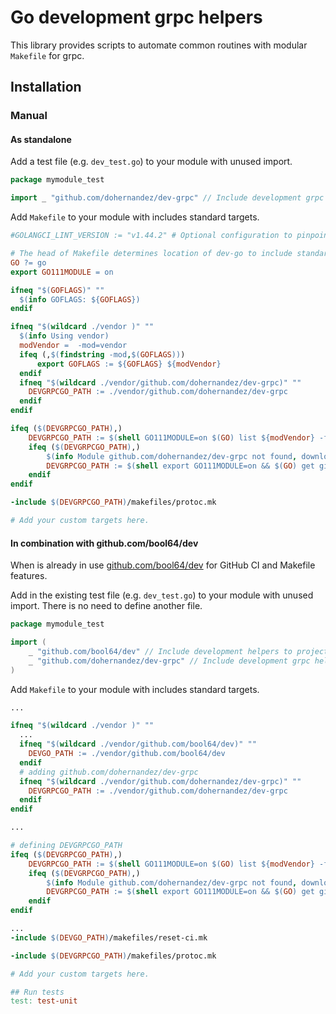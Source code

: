# Go development grpc helpers

This library provides scripts to automate common routines with modular `Makefile` for grpc.

## Installation

### Manual

#### As standalone

Add a test file (e.g. `dev_test.go`) to your module with unused import.

```go
package mymodule_test

import _ "github.com/dohernandez/dev-grpc" // Include development grpc helpers to project. 
```

Add `Makefile` to your module with includes standard targets.

```Makefile
#GOLANGCI_LINT_VERSION := "v1.44.2" # Optional configuration to pinpoint golangci-lint version.

# The head of Makefile determines location of dev-go to include standard targets.
GO ?= go
export GO111MODULE = on

ifneq "$(GOFLAGS)" ""
  $(info GOFLAGS: ${GOFLAGS})
endif

ifneq "$(wildcard ./vendor )" ""
  $(info Using vendor)
  modVendor =  -mod=vendor
  ifeq (,$(findstring -mod,$(GOFLAGS)))
      export GOFLAGS := ${GOFLAGS} ${modVendor}
  endif
  ifneq "$(wildcard ./vendor/github.com/dohernandez/dev-grpc)" ""
  	DEVGRPCGO_PATH := ./vendor/github.com/dohernandez/dev-grpc
  endif
endif

ifeq ($(DEVGRPCGO_PATH),)
	DEVGRPCGO_PATH := $(shell GO111MODULE=on $(GO) list ${modVendor} -f '{{.Dir}}' -m github.com/bool64/dev)
	ifeq ($(DEVGRPCGO_PATH),)
    	$(info Module github.com/dohernandez/dev-grpc not found, downloading.)
    	DEVGRPCGO_PATH := $(shell export GO111MODULE=on && $(GO) get github.com/dohernandez/dev-grpc && $(GO) list -f '{{.Dir}}' -m github.com/dohernandez/dev-grpc)
	endif
endif

-include $(DEVGRPCGO_PATH)/makefiles/protoc.mk

# Add your custom targets here.

```

#### In combination with github.com/bool64/dev

When is already in use  [github.com/bool64/dev](github.com/bool64/dev) for GitHub CI and Makefile features.

Add in the existing test file (e.g. `dev_test.go`) to your module with unused import. There is no need to define another file.

```go
package mymodule_test

import (
	_ "github.com/bool64/dev" // Include development helpers to project.
    _ "github.com/dohernandez/dev-grpc" // Include development grpc helpers to project. 
)
```

Add `Makefile` to your module with includes standard targets.

```Makefile
...

ifneq "$(wildcard ./vendor )" ""
  ...
  ifneq "$(wildcard ./vendor/github.com/bool64/dev)" ""
  	DEVGO_PATH := ./vendor/github.com/bool64/dev
  endif
  # adding github.com/dohernandez/dev-grpc
  ifneq "$(wildcard ./vendor/github.com/dohernandez/dev-grpc)" ""
  	DEVGRPCGO_PATH := ./vendor/github.com/dohernandez/dev-grpc
  endif
endif

...

# defining DEVGRPCGO_PATH
ifeq ($(DEVGRPCGO_PATH),)
	DEVGRPCGO_PATH := $(shell GO111MODULE=on $(GO) list ${modVendor} -f '{{.Dir}}' -m github.com/bool64/dev)
	ifeq ($(DEVGRPCGO_PATH),)
    	$(info Module github.com/dohernandez/dev-grpc not found, downloading.)
    	DEVGRPCGO_PATH := $(shell export GO111MODULE=on && $(GO) get github.com/dohernandez/dev-grpc && $(GO) list -f '{{.Dir}}' -m github.com/dohernandez/dev-grpc)
	endif
endif

...
-include $(DEVGO_PATH)/makefiles/reset-ci.mk

-include $(DEVGRPCGO_PATH)/makefiles/protoc.mk

# Add your custom targets here.

## Run tests
test: test-unit

```